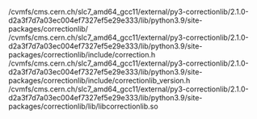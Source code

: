 /cvmfs/cms.cern.ch/slc7_amd64_gcc11/external/py3-correctionlib/2.1.0-d2a3f7d7a03ec004ef7327ef5e29e333/lib/python3.9/site-packages/correctionlib/
/cvmfs/cms.cern.ch/slc7_amd64_gcc11/external/py3-correctionlib/2.1.0-d2a3f7d7a03ec004ef7327ef5e29e333/lib/python3.9/site-packages/correctionlib/include/correction.h
/cvmfs/cms.cern.ch/slc7_amd64_gcc11/external/py3-correctionlib/2.1.0-d2a3f7d7a03ec004ef7327ef5e29e333/lib/python3.9/site-packages/correctionlib/include/correctionlib_version.h
/cvmfs/cms.cern.ch/slc7_amd64_gcc11/external/py3-correctionlib/2.1.0-d2a3f7d7a03ec004ef7327ef5e29e333/lib/python3.9/site-packages/correctionlib/lib/libcorrectionlib.so
